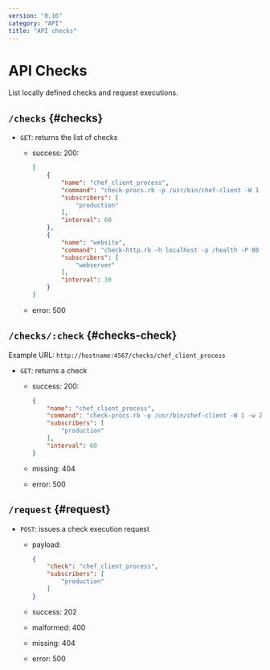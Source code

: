 ```yaml
---
version: "0.16"
category: "API"
title: "API checks"
---
```


# API Checks

List locally defined checks and request executions.

## `/checks` {#checks}

* `GET`: returns the list of checks

  - success: 200:

    ~~~ json
    [
        {
            "name": "chef_client_process",
            "command": "check-procs.rb -p /usr/bin/chef-client -W 1 -w 2 -c 3",
            "subscribers": [
                "production"
            ],
            "interval": 60
        },
        {
            "name": "website",
            "command": "check-http.rb -h localhost -p /health -P 80 -q Passed -t 30",
            "subscribers": [
                "webserver"
            ],
            "interval": 30
        }
    ]
    ~~~

  - error: 500

## `/checks/:check` {#checks-check}

Example URL: `http://hostname:4567/checks/chef_client_process`

* `GET`: returns a check

  - success: 200:

    ~~~ json
    {
        "name": "chef_client_process",
        "command": "check-procs.rb -p /usr/bin/chef-client -W 1 -w 2 -c 3",
        "subscribers": [
            "production"
        ],
        "interval": 60
    }
    ~~~

  - missing: 404

  - error: 500

## `/request` {#request}

* `POST`: issues a check execution request

  - payload:

    ~~~ json
    {
        "check": "chef_client_process",
        "subscribers": [
            "production"
        ]
    }
    ~~~

  - success: 202

  - malformed: 400

  - missing: 404

  - error: 500

